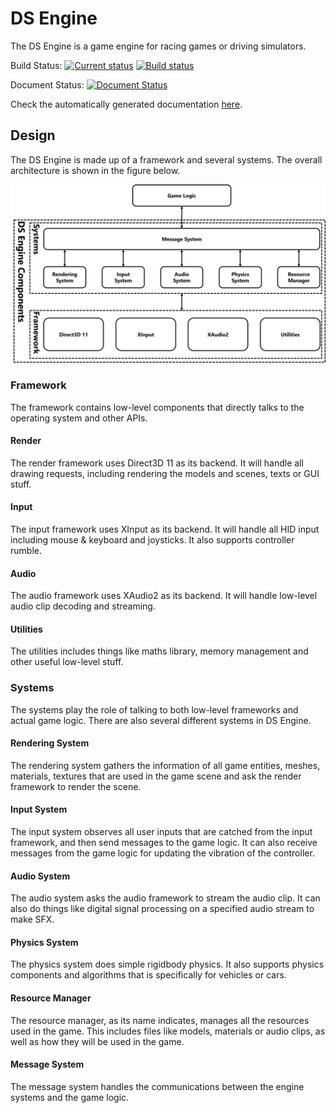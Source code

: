 # DS Engine

The DS Engine is a game engine for racing games or driving simulators.

Build Status: [![Current status](https://ci.appveyor.com/api/projects/status/l48hm8jdisb83t6r?svg=true)](https://ci.appveyor.com/project/shurunxuan/igme750-dsengine) [![Build status](https://shurunxuan.visualstudio.com/DSEngine/_apis/build/status/DSEngine-CI)](https://shurunxuan.visualstudio.com/DSEngine/_build/latest?definitionId=2)

Document Status: [![Document Status](https://travis-ci.org/shurunxuan/IGME750-DSEngine.svg?branch=master)](https://travis-ci.org/shurunxuan/IGME750-DSEngine)

Check the automatically generated documentation [here](https://shurunxuan.github.io/IGME750-DSEngine/html/index.html).

## Design

The DS Engine is made up of a framework and several systems. The overall architecture is shown in the figure below.

![DS Engine Architecture](docs/assets/DSEngineArchitecture.png)

### Framework

The framework contains low-level components that directly talks to the operating system and other APIs. 

#### Render

The render framework uses Direct3D 11 as its backend. It will handle all drawing requests, including rendering the models and scenes, texts or GUI stuff.

#### Input

The input framework uses XInput as its backend. It will handle all HID input including mouse & keyboard and joysticks. It also supports controller rumble.

#### Audio

The audio framework uses XAudio2 as its backend. It will handle low-level audio clip decoding and streaming. 

#### Utilities

The utilities includes things like maths library, memory management and other useful low-level stuff.

### Systems

The systems play the role of talking to both low-level frameworks and actual game logic. There are also several different systems in DS Engine.

#### Rendering System

The rendering system gathers the information of all game entities, meshes, materials, textures that are used in the game scene and ask the render framework to render the scene.

#### Input System

The input system observes all user inputs that are catched from the input framework, and then send messages to the game logic. It can also receive messages from the game logic for updating the vibration of the controller.

#### Audio System

The audio system asks the audio framework to stream the audio clip. It can also do things like digital signal processing on a specified audio stream to make SFX.

#### Physics System

The physics system does simple rigidbody physics. It also supports physics components and algorithms that is specifically for vehicles or cars.

#### Resource Manager

The resource manager, as its name indicates, manages all the resources used in the game. This includes files like models, materials or audio clips, as well as how they will be used in the game. 

#### Message System

The message system handles the communications between the engine systems and the game logic.
